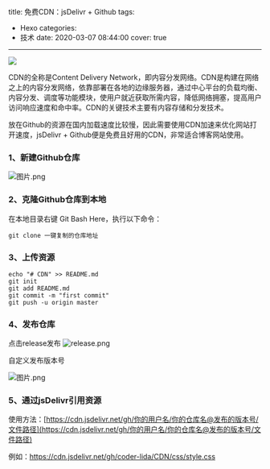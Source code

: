 title: 免费CDN：jsDelivr + Github
tags:
  - Hexo
categories:
  - 技术
date: 2020-03-07 08:44:00
cover: true

---

![](http://q6pznk9ej.bkt.clouddn.com/img%20%283%29.png)
<!-- more -->
CDN的全称是Content Delivery Network，即内容分发网络。CDN是构建在网络之上的内容分发网络，依靠部署在各地的边缘服务器，通过中心平台的负载均衡、内容分发、调度等功能模块，使用户就近获取所需内容，降低网络拥塞，提高用户访问响应速度和命中率。CDN的关键技术主要有内容存储和分发技术。

放在Github的资源在国内加载速度比较慢，因此需要使用CDN加速来优化网站打开速度，jsDelivr + Github便是免费且好用的CDN，非常适合博客网站使用。

### 1、新建Github仓库 
![图片.png](http://q6rnahf7l.bkt.clouddn.com/cdn.png)

### 2、克隆Github仓库到本地 
在本地目录右键 Git Bash Here，执行以下命令：
```
git clone 一键复制的仓库地址
```
### 3、上传资源 
```
echo "# CDN" >> README.md
git init
git add README.md
git commit -m "first commit"
git push -u origin master
```
### 4、发布仓库 
点击release发布
![release.png](http://q6rnahf7l.bkt.clouddn.com/releases.png)

自定义发布版本号

![图片.png](http://q6rnahf7l.bkt.clouddn.com/releases%26tags.png)

### 5、通过jsDelivr引用资源 
使用方法：[https://cdn.jsdelivr.net/gh/你的用户名/你的仓库名@发布的版本号/文件路径](https://cdn.jsdelivr.net/gh/你的用户名/你的仓库名@发布的版本号/文件路径)

例如：https://cdn.jsdelivr.net/gh/coder-lida/CDN/css/style.css




